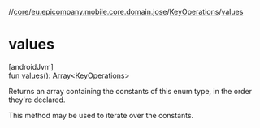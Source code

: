 //[core](../../../index.md)/[eu.epicompany.mobile.core.domain.jose](../index.md)/[KeyOperations](index.md)/[values](values.md)

# values

[androidJvm]\
fun [values](values.md)(): [Array](https://kotlinlang.org/api/latest/jvm/stdlib/kotlin/-array/index.html)&lt;[KeyOperations](index.md)&gt;

Returns an array containing the constants of this enum type, in the order they're declared.

This method may be used to iterate over the constants.
